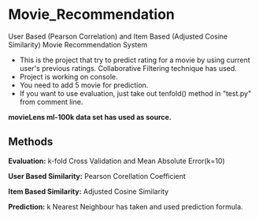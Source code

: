 # Movie_Recommendation
User Based (Pearson Correlation) and Item Based (Adjusted Cosine Similarity) Movie Recommendation System

* This is the project that try to predict rating for a movie by using current user's previous ratings. Collaborative Filtering technique has used. 
* Project is working on console. 
* You need to add 5 movie for prediction.
* If you want to use evaluation, just take out tenfold() method in "test.py" from comment line.

**movieLens ml-100k data set has used as source.**

## Methods
**Evaluation:** k-fold Cross Validation and Mean Absolute Error(k=10)

**User Based Similarity:** Pearson Corellation Coefficient

**Item Based Similarity:** Adjusted Cosine Similarity

**Prediction:** k Nearest Neighbour has taken and used prediction formula.


